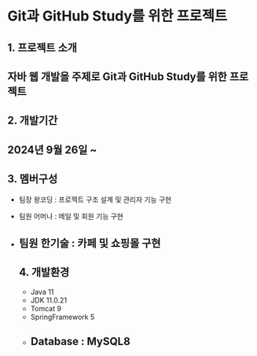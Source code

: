 # Git과 GitHub Study를 위한 프로젝트

## 1. 프로젝트 소개
자바 웹 개발을 주제로 Git과 GitHub Study를 위한 프로젝트
----

## 2. 개발기간
2024년 9월 26일 ~ 
----

## 3. 멤버구성
* 팀장 왕코딩 : 프로젝트 구조 설계 및 관리자 기능 구현
* 팀원 어머나 : 메일 및 회원 기능 구현
* 팀원 한기술 : 카페 및 쇼핑몰 구현
  ----

  ## 4. 개발환경
  * Java 11
  * JDK 11.0.21
  * Tomcat 9
  * SpringFramework 5
  * Database : MySQL8
    ----
